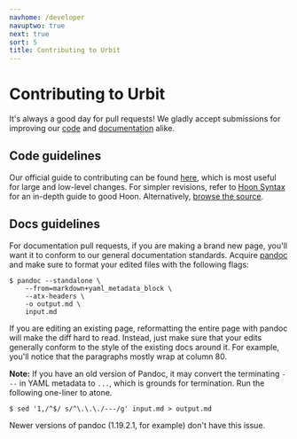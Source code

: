 ```yaml
---
navhome: /developer
navuptwo: true
next: true
sort: 5
title: Contributing to Urbit
---
```


# Contributing to Urbit

It's always a good day for pull requests! We gladly accept submissions
for improving our [code](https://github.com/urbit/urbit/) and
[documentation](https://github.com/urbit/docs/) alike.

## Code guidelines

Our official guide to contributing can be found
[here](https://github.com/urbit/urbit/blob/master/CONTRIBUTING.md),
which is most useful for large and low-level changes. For simpler
revisions, refer to [Hoon Syntax](../../hoon/syntax) for an in-depth guide to
good Hoon. Alternatively, [browse the
source](https://github.com/urbit/arvo/blob/master/arvo/hoon.hoon).

## Docs guidelines

For documentation pull requests, if you are making a brand new page, you'll want
it to conform to our general documentation standards. Acquire [pandoc](http://pandoc.org)
and make sure to format your edited files with the following flags:

    $ pandoc --standalone \
        --from=markdown+yaml_metadata_block \
        --atx-headers \
        -o output.md \
        input.md

If you are editing an existing page, reformatting the entire page with pandoc
will make the diff hard to read. Instead, just make sure that your edits generally
conform to the style of the existing docs around it. For example, you'll notice 
that the paragraphs mostly wrap at column 80.

**Note:** If you have an old version of Pandoc, it may convert the
terminating `---` in YAML metadata to `...`, which is grounds for termination.
Run the following one-liner to atone.

    $ sed '1,/^$/ s/^\.\.\./---/g' input.md > output.md

Newer versions of pandoc (1.19.2.1, for example) don't have this issue.
